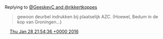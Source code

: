 Replying to [@GeeskevC and @rikkertkoppes](https://twitter.com/@GeeskevC/status/692585505175781376)

> gewoon deurbel indrukken bij plaatselijk AZC\. \(Hoewel, Bedum in de kop van Groningen\.\.\.\)

<img src="../../media/tweet.ico" width="12" /> [Thu Jan 28 21:54:36 +0000 2016](https://twitter.com/DromerDenker/status/692828145083379712)
